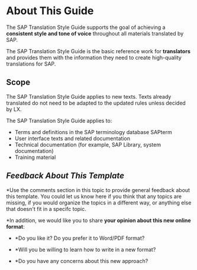 # About This Guide

The SAP Translation Style Guide supports the goal of achieving a **consistent style and tone of voice** throughout all materials translated by SAP.

The SAP Translation Style Guide is the basic reference work for **translators** and provides them with the information they need to create high-quality translations for SAP.

## Scope

The SAP Translation Style Guide applies to new texts. Texts already translated do not need to be adapted to the updated rules unless decided by LX.

The SAP Translation Style Guide applies to:

*	Terms and definitions in the SAP terminology database SAPterm
*	User interface texts and related documentation 
*	Technical documentation (for example, SAP Library, system documentation)
*	Training material

## *Feedback About This Template*

*Use the comments section in this topic to provide general feedback about this template. You could let us know here if you think that any topics are missing, if you would organize the topics in a different way, or anything else that doesn't fit in a specifc topic.

*In addition, we would like you to share **your opinion about this new online format**:

* *Do you like it? Do you prefer it to Word/PDF format?

* *Will you be willing to learn how to write in a new format?

* *Do you have any concerns about this new approach?
